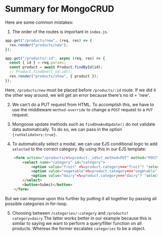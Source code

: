 # Summary for MongoCRUD

Here are some common mistakes:

1. The order of the routes is important in `index.js`.

```javascript
app.get("/products/new", (req, res) => {
  res.render("products/new");
});

app.get("/products/:id", async (req, res) => {
  const { id } = req.params;
  const product = await Product.findById(id);
  // Product.findOne({_id:id});
  res.render("products/show", { product });
});
```

Here, `/products/new` must be placed before `/products/:id` route.
If we did it the other way around, we will get an error because there's no id = 'new'.

2. We can't do a PUT request from HTML.
   To accomplish this, we have to use the middleware `method-override` to change a `POST` request to a `PUT` request.

3. Mongoose update methods such as `findOneAndUpdate()` do not validate data automatically.
   To do so, we can pass in the option `{runValidators:true}`.

4. To automatically select a modal, we can use EJS conditional logic to add `selected` to the correct category. By using this in our EJS template:

```html
    <form action="/products/<%=product._id%>?_method=PUT" method="POST">
        <select name="category" id="category">
            <option value="fruit" <%=product.category==='fruit'? 'selected' : ''%>>fruit</option>
            <option value="vegetable"<%=product.category==='vegetable'? 'selected' : ''%>>vegetable</option>
            <option value="dairy"<%=product.category==='dairy'? 'selected' : ''%>>dairy</option>
        </select>
        <button>Submit</button>
    </form>
```

But we can improve upon this further by putting it all together by passing all possible categories in for-loop.

5. Choosing between `/categories/:category` and `/products?category=dairy`
   The latter works better in our example because this is similar to saying we want to perform a query/filter function on all products.
   Whereas the former escalates `categories` to be a object.
